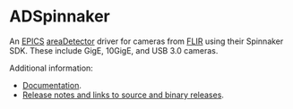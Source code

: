 ADSpinnaker
===========
An 
[EPICS](http://www.aps.anl.gov/epics)
[areaDetector](https://cars.uchicago.edu/software/epics/areaDetector.html)
driver for cameras from 
[FLIR](http://www.flir.com) using their Spinnaker SDK.
These include GigE, 10GigE, and USB 3.0 cameras.

Additional information:
* [Documentation](https://cars.uchicago.edu/software/epics/SpinnakerDoc.html).
* [Release notes and links to source and binary releases](RELEASE.md).

